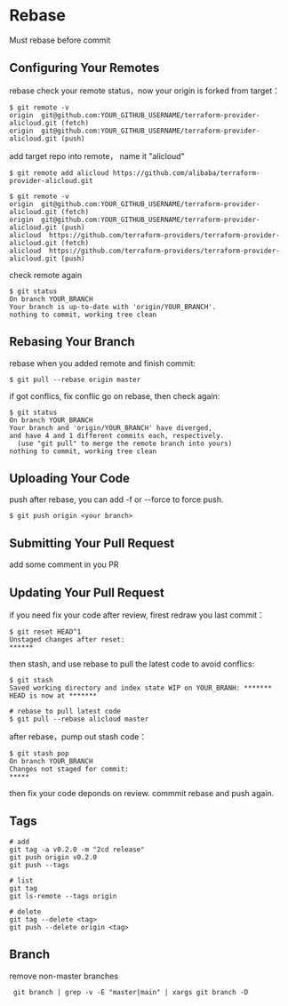# Rebase

Must rebase before commit

## Configuring Your Remotes

rebase check your remote status，now your origin is forked from target：
```console
$ git remote -v
origin  git@github.com:YOUR_GITHUB_USERNAME/terraform-provider-alicloud.git (fetch)
origin  git@github.com:YOUR_GITHUB_USERNAME/terraform-provider-alicloud.git (push)
```

add target repo into remote， name it "alicloud"
```console
$ git remote add alicloud https://github.com/alibaba/terraform-provider-alicloud.git

$ git remote -v
origin  git@github.com:YOUR_GITHUB_USERNAME/terraform-provider-alicloud.git (fetch)
origin  git@github.com:YOUR_GITHUB_USERNAME/terraform-provider-alicloud.git (push)
alicloud  https://github.com/terraform-providers/terraform-provider-alicloud.git (fetch)
alicloud  https://github.com/terraform-providers/terraform-provider-alicloud.git (push)
```
check remote again
```
$ git status
On branch YOUR_BRANCH
Your branch is up-to-date with 'origin/YOUR_BRANCH'.
nothing to commit, working tree clean
```

## Rebasing Your Branch

rebase when you added remote and finish commit:
```console
$ git pull --rebase origin master
```

if got conflics, fix conflic go on rebase, then check again:
```console
$ git status
On branch YOUR_BRANCH
Your branch and 'origin/YOUR_BRANCH' have diverged,
and have 4 and 1 different commits each, respectively.
  (use "git pull" to merge the remote branch into yours)
nothing to commit, working tree clean
```

## Uploading Your Code

push after rebase, you can add -f or --force to force push.
```console
$ git push origin <your branch>
```


## Submitting Your Pull Request

add some comment in you PR

## Updating Your Pull Request

if you need fix your code after review, firest redraw you last commit：

```console
$ git reset HEAD^1
Unstaged changes after reset:
******
```

then stash, and use rebase to pull the latest code to avoid conflics:

```console
$ git stash
Saved working directory and index state WIP on YOUR_BRANH: *******
HEAD is now at *******

# rebase to pull latest code
$ git pull --rebase alicloud master
```

after rebase，pump out stash code：

```console
$ git stash pop
On branch YOUR_BRANCH
Changes not staged for commit:
*****
```
then fix your code deponds on review. commmit rebase and push again.

## Tags

```console
# add
git tag -a v0.2.0 -m "2cd release"
git push origin v0.2.0
git push --tags

# list
git tag
git ls-remote --tags origin

# delete
git tag --delete <tag>
git push --delete origin <tag>  
```

## Branch
remove non-master branches
```console
 git branch | grep -v -E "master|main" | xargs git branch -D
```
